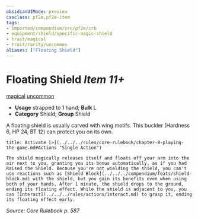```yaml
---
obsidianUIMode: preview
cssclass: pf2e,pf2e-item
tags:
- imported/compendium/src/pf2e/crb
- equipment/shield/specific-magic-shield 
- trait/magical
- trait/rarity/uncommon
aliases: ["Floating Shield"]
---
```

# Floating Shield *Item 11+*  
[magical](magical.md)  [uncommon](uncommon.md)  

- **Usage** strapped to 1 hand; **Bulk** L
- **Category** Shield; **Group** Shield 

A floating shield is usually carved with wing motifs. This buckler (Hardness 6, HP 24, BT 12) can protect you on its own.

```ad-embed-ability
title: Activate [>](../../../rules/core-rulebook/chapter-9-playing-the-game.md#Actions "Single Action")

The shield magically releases itself and floats off your arm into the air next to you, granting you its bonus automatically, as if you had Raised the Shield. Because you're not wielding the shield, you can't use reactions such as [Shield Block](../../../compendium/feats/shield-block.md) with the shield, but you gain its benefits even when using both of your hands. After 1 minute, the shield drops to the ground, ending its floating effect. While the shield is adjacent to you, you can [Interact](../../../rules/actions/interact.md) to grasp it, ending its floating effect early.
```

*Source: Core Rulebook p. 587*
